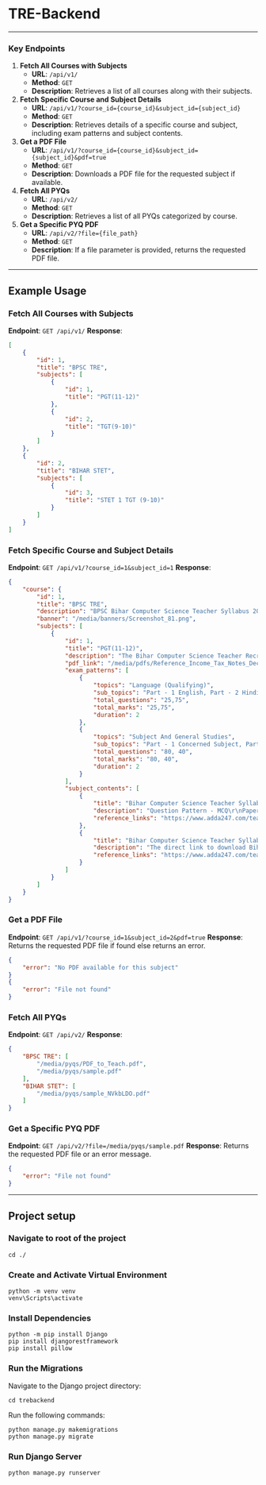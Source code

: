 # TRE-Backend

---

### Key Endpoints
1. **Fetch All Courses with Subjects**
   - **URL**: `/api/v1/`
   - **Method**: `GET`
   - **Description**: Retrieves a list of all courses along with their subjects.
2. **Fetch Specific Course and Subject Details**
   - **URL**: `/api/v1/?course_id={course_id}&subject_id={subject_id}`
   - **Method**: `GET`
   - **Description**: Retrieves details of a specific course and subject, including exam patterns and subject contents. 
3. **Get a PDF File**
   - **URL**: `/api/v1/?course_id={course_id}&subject_id={subject_id}&pdf=true`
   - **Method**: `GET`
   - **Description**: Downloads a PDF file for the requested subject if available.
4. **Fetch All PYQs**
   - **URL**: `/api/v2/`
   - **Method**: `GET`
   - **Description**: Retrieves a list of all PYQs categorized by course.
5. **Get a Specific PYQ PDF**
   - **URL**: `/api/v2/?file={file_path}`
   - **Method**: `GET`
   - **Description**: If a file parameter is provided, returns the requested PDF file.

---

## Example Usage

### Fetch All Courses with Subjects
**Endpoint**: `GET /api/v1/`
**Response**:
```json
[
    {
        "id": 1,
        "title": "BPSC TRE",
        "subjects": [
            {
                "id": 1,
                "title": "PGT(11-12)"
            },
            {
                "id": 2,
                "title": "TGT(9-10)"
            }
        ]
    },
    {
        "id": 2,
        "title": "BIHAR STET",
        "subjects": [
            {
                "id": 3,
                "title": "STET 1 TGT (9-10)"
            }
        ]
    }
]
```

### Fetch Specific Course and Subject Details
**Endpoint**: `GET /api/v1/?course_id=1&subject_id=1`
**Response**:
```json
{
    "course": {
        "id": 1,
        "title": "BPSC TRE",
        "description": "BPSC Bihar Computer Science Teacher Syllabus 2023 is released by Education Department of Bihar. Candidates must access the BPSC Bihar Computer Science Teacher Syllabus from the article below.",
        "banner": "/media/banners/Screenshot_81.png",
        "subjects": [
            {
                "id": 1,
                "title": "PGT(11-12)",
                "description": "The Bihar Computer Science Teacher Recruitment 2023 is conducted by the Education Department of Bihar. The candidates must refer to the following table for more information on the Bihar Computer Science Teacher Syllabus..",
                "pdf_link": "/media/pdfs/Reference_Income_Tax_Notes_Dec_Batch.pdf",
                "exam_patterns": [
                    {
                        "topics": "Language (Qualifying)",
                        "sub_topics": "Part - 1 English, Part - 2 Hindi / Urdu / Bengali",
                        "total_questions": "25,75",
                        "total_marks": "25,75",
                        "duration": 2
                    },
                    {
                        "topics": "Subject And General Studies",
                        "sub_topics": "Part - 1 Concerned Subject, Part - 2 General Studies",
                        "total_questions": "80, 40",
                        "total_marks": "80, 40",
                        "duration": 2
                    }
                ],
                "subject_contents": [
                    {
                        "title": "Bihar Computer Science Teacher Syllabus for Higher Secondary Teacher.",
                        "description": "Question Pattern - MCQ\r\nPaper 1 Language section is qualifying in nature.\r\nPaper 2 consists of two parts, Part-I and Part-II.\r\nPart-I is a Subject paper. Candidate has to opt for Any One of the papers i.e. Hindi, Urdu, English, Sanskrit, Bengali, Maithili, Magahi, Arabic, Persian, Bhojpuri, Pali, Prakrit, Mathematics, Physics, Chemistry, Botany, Zoology, History, Political Science, Geography, Economics, Sociology, Psychology, Philosophy, Home Science, Computer Science, Commerce Accountancy, Music & Entrepreneurship.\r\nThe questions of the subject paper will be related to the syllabus of the Higher Secondary School but it's standard according to the prescribed minimum qualification of the candidate.\r\nPart-ll is General Studies. It consists of Elementary Mathematics, General Awareness, General Science, Indian National Movements and Geography.\r\nThe Questions of General Studies will be related to the syllabus of the Higher Secondary School but it's standard according to the prescribed minimum qualification of the candidate\r\nThere is no negative marking for Language Section.",
                        "reference_links": "https://www.adda247.com/teaching-jobs-exam/bihar-computer-science-teacher-syllabus/Bihar_Computer_Science_Teacher_Syllabus_Overview"
                    },
                    {
                        "title": "Bihar Computer Science Teacher Syllabus PDF.",
                        "description": "The direct link to download Bihar Computer Science Teacher Syllabus Pdf has been given below. Candidate can download through the below link Bihar CS Teacher Syllabus PDF section wise.",
                        "reference_links": "https://www.adda247.com/teaching-jobs-exam/bihar-computer-science-teacher-syllabus/Bihar_Computer_Science_Teacher_Syllabus_Overview"
                    }
                ]
            }
        ]
    }
}
```

### Get a PDF File
**Endpoint**: `GET /api/v1/?course_id=1&subject_id=2&pdf=true`
**Response**:  Returns the requested PDF file if found else returns an error.
```json
{
    "error": "No PDF available for this subject"
}
{
    "error": "File not found"
}
```

### Fetch All PYQs
**Endpoint**: `GET /api/v2/`
**Response**:
```json
{
    "BPSC TRE": [
        "/media/pyqs/PDF_to_Teach.pdf",
        "/media/pyqs/sample.pdf"
    ],
    "BIHAR STET": [
        "/media/pyqs/sample_NVkbLDO.pdf"
    ]
}
```

### Get a Specific PYQ PDF
**Endpoint**: `GET /api/v2/?file=/media/pyqs/sample.pdf`
**Response**: Returns the requested PDF file or an error message.
```json
{
    "error": "File not found"
}
```


---

## Project setup
### Navigate to root of the project
```
cd ./
```

### Create and Activate Virtual Environment
```
python -m venv venv
venv\Scripts\activate
```


### Install Dependencies
```
python -m pip install Django
pip install djangorestframework
pip install pillow
```

### Run the Migrations
Navigate to the Django project directory:
```
cd trebackend
```

Run the following commands:
```
python manage.py makemigrations
python manage.py migrate
```

### Run Django Server
```
python manage.py runserver
```